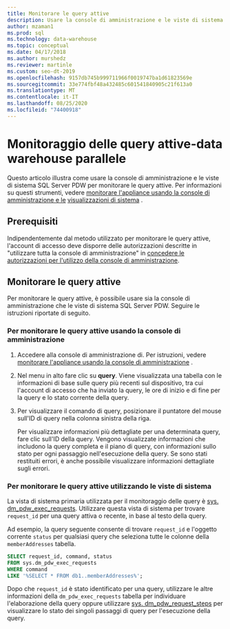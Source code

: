 ```yaml
---
title: Monitorare le query attive
description: Usare la console di amministrazione e le viste di sistema data warehouse parallele per monitorare le query attive nel sistema della piattaforma di analisi.
author: mzaman1
ms.prod: sql
ms.technology: data-warehouse
ms.topic: conceptual
ms.date: 04/17/2018
ms.author: murshedz
ms.reviewer: martinle
ms.custom: seo-dt-2019
ms.openlocfilehash: 9157db745b999711966f0019747ba1d61823569e
ms.sourcegitcommit: 33e774fbf48a432485c601541840905c21f613a0
ms.translationtype: MT
ms.contentlocale: it-IT
ms.lasthandoff: 08/25/2020
ms.locfileid: "74400918"
---
```

# <a name="monitoring-active-queries---parallel-data-warehouse"></a>Monitoraggio delle query attive-data warehouse parallele
Questo articolo illustra come usare la console di amministrazione e le viste di sistema SQL Server PDW per monitorare le query attive. Per informazioni su questi strumenti, vedere [monitorare l'appliance usando la console di amministrazione e le](monitor-the-appliance-by-using-the-admin-console.md) [visualizzazioni di sistema](tsql-system-views.md) .  
  
## <a name="prerequisites"></a>Prerequisiti  
Indipendentemente dal metodo utilizzato per monitorare le query attive, l'account di accesso deve disporre delle autorizzazioni descritte in "utilizzare tutta la console di amministrazione" in [concedere le autorizzazioni per l'utilizzo della console di amministrazione](grant-permissions.md#grant-permissions-to-use-the-admin-console).  
  
## <a name="monitor-active-queries"></a><a name="PermsAdminConsole"></a>Monitorare le query attive  
Per monitorare le query attive, è possibile usare sia la console di amministrazione che le viste di sistema SQL Server PDW. Seguire le istruzioni riportate di seguito.  
  
### <a name="to-monitor-active-queries-by-using-the-admin-console"></a>Per monitorare le query attive usando la console di amministrazione  
  
1.  Accedere alla console di amministrazione di. Per istruzioni, vedere [monitorare l'appliance usando la console di amministrazione](monitor-the-appliance-by-using-the-admin-console.md) .  
  
2.  Nel menu in alto fare clic su **query**. Viene visualizzata una tabella con le informazioni di base sulle query più recenti sul dispositivo, tra cui l'account di accesso che ha inviato la query, le ore di inizio e di fine per la query e lo stato corrente della query.  
  
3.  Per visualizzare il comando di query, posizionare il puntatore del mouse sull'ID di query nella colonna sinistra della riga.  
  
    Per visualizzare informazioni più dettagliate per una determinata query, fare clic sull'ID della query. Vengono visualizzate informazioni che includono la query completa e il piano di query, con informazioni sullo stato per ogni passaggio nell'esecuzione della query. Se sono stati restituiti errori, è anche possibile visualizzare informazioni dettagliate sugli errori. <!-- MISSING LINKS See [Understanding Query Plans &#40;SQL Server PDW&#41;](../sqlpdw/understanding-query-plans-sql-server-pdw.md) for information on how to interpret the query plan information available in the Admin Console.  -->
  
### <a name="to-monitor-active-queries-by-using-the-system-views"></a>Per monitorare le query attive utilizzando le viste di sistema  
La vista di sistema primaria utilizzata per il monitoraggio delle query è [sys. dm_pdw_exec_requests](../relational-databases/system-dynamic-management-views/sys-dm-pdw-exec-requests-transact-sql.md). Utilizzare questa vista di sistema per trovare `request_id` per una query attiva o recente, in base al testo della query.  
  
Ad esempio, la query seguente consente di trovare `request_id` e l'oggetto corrente `status` per qualsiasi query che seleziona tutte le colonne della `memberAddresses` tabella.  
  
```sql  
SELECT request_id, command, status   
FROM sys.dm_pdw_exec_requests   
WHERE command   
LIKE '%SELECT * FROM db1..memberAddresses%';  
```  
  
Dopo che `request_id` è stato identificato per una query, utilizzare le altre informazioni della `dm_pdw_exec_requests` tabella per individuare l'elaborazione della query oppure utilizzare [sys. dm_pdw_request_steps](../relational-databases/system-dynamic-management-views/sys-dm-pdw-request-steps-transact-sql.md) per visualizzare lo stato dei singoli passaggi di query per l'esecuzione della query.  
  
<!-- MISSING LINKS 
## See Also  
[Common Metadata Query Examples &#40;SQL Server PDW&#41;](../sqlpdw/common-metadata-query-examples-sql-server-pdw.md)  
-->
  
